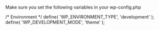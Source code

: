 Make sure you set the following variables in your wp-config.php

/* Environment */
define( 'WP_ENVIRONMENT_TYPE', 'development' ); 
define( 'WP_DEVELOPMENT_MODE', 'theme' );

